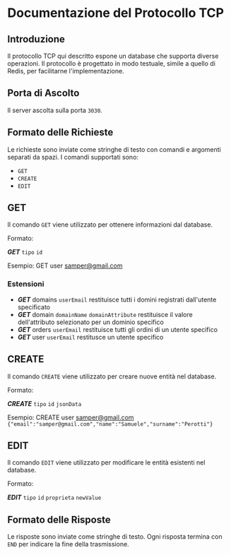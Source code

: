 # Documentazione del Protocollo TCP

## Introduzione

Il protocollo TCP qui descritto espone un database che supporta diverse operazioni. Il protocollo è progettato in modo testuale, simile a quello di Redis, per facilitarne l'implementazione.

## Porta di Ascolto

Il server ascolta sulla porta `3030`.

## Formato delle Richieste

Le richieste sono inviate come stringhe di testo con comandi e argomenti separati da spazi. I comandi supportati sono:
- `GET`
- `CREATE`
- `EDIT`

## GET

Il comando `GET` viene utilizzato per ottenere informazioni dal database. 

Formato:

***GET*** `tipo` `id`

Esempio: GET user <samper@gmail.com>

### Estensioni

 - ***GET*** domains `userEmail` restituisce tutti i domini registrati dall'utente specificato
 - ***GET*** domain `domainName` `domainAttribute` restituisce il valore dell'attributo selezionato per un dominio specifico
 - ***GET*** orders `userEmail` restituisce tutti gli ordini di un utente specifico
- ***GET*** user `userEmail` restitusce un utente specifico



## CREATE

Il comando `CREATE` viene utilizzato per creare nuove entità nel database.

Formato:

***CREATE*** `tipo` `id` `jsonData`

Esempio: CREATE user <samper@gmail.com> `{"email":"samper@gmail.com","name":"Samuele","surname":"Perotti"}`



## EDIT

Il comando `EDIT` viene utilizzato per modificare le entità esistenti nel database.

Formato:

***EDIT*** `tipo` `id` `proprieta` `newValue`


## Formato delle Risposte

Le risposte sono inviate come stringhe di testo. Ogni risposta termina con `END` per indicare la fine della trasmissione.
